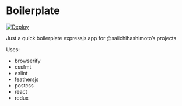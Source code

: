 # Boilerplate

[![Deploy](https://www.herokucdn.com/deploy/button.png)](https://heroku.com/deploy)

Just a quick boilerplate expressjs app for @saiichihashimoto’s projects

Uses:

- browserify
- cssfmt
- eslint
- feathersjs
- postcss
- react
- redux
